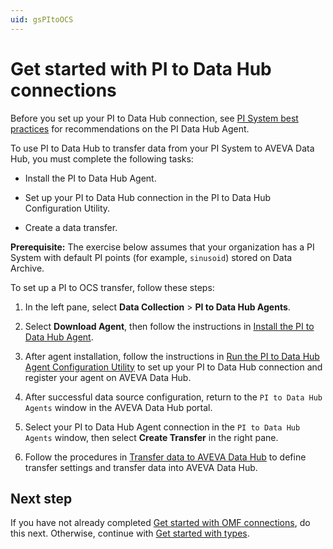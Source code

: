```yaml
---
uid: gsPItoOCS
---
```


# Get started with PI to Data Hub connections

Before you set up your PI to Data Hub connection, see [PI System best practices](xref:bpPISystemConnection) for recommendations on the PI Data Hub Agent.

To use PI to Data Hub to transfer data from your PI System to AVEVA Data Hub, you must complete the following tasks:

- Install the PI to Data Hub Agent.

- Set up your PI to Data Hub connection in the PI to Data Hub Configuration Utility.

- Create a data transfer.

**Prerequisite:** The exercise below assumes that your organization has a PI System with default PI points (for example, `sinusoid`) stored on Data Archive.

To set up a PI to OCS transfer, follow these steps:

1. In the left pane, select **Data Collection** > **PI to Data Hub Agents**.

1. Select **Download Agent**, then follow the instructions in [Install the PI to Data Hub Agent](xref:install-agent).

1. After agent installation, follow the instructions in [Run the PI to Data Hub Agent Configuration Utility](xref:pi-to-ocs-utility) to set up your PI to Data Hub connection and register your agent on AVEVA Data Hub.

1. After successful data source configuration, return to the `PI to Data Hub Agents` window in the AVEVA Data Hub portal.

1. Select your PI to Data Hub Agent connection in the `PI to Data Hub Agents` window, then select **Create Transfer** in the right pane.

1. Follow the procedures in [Transfer data to AVEVA Data Hub](xref:transfer-data) to define transfer settings and transfer data into AVEVA Data Hub.

## Next step

If you have not already completed [Get started with OMF connections](xref:gsOMF), do this next. Otherwise, continue with [Get started with types](xref:gsTypes).
